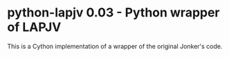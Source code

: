python-lapjv 0.03 - Python wrapper of LAPJV
===========================================

This is a Cython implementation of a wrapper of the original Jonker's code.

